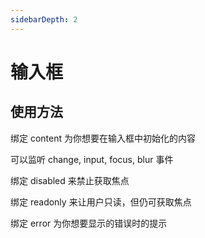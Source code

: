```yaml
---
sidebarDepth: 2
---
```

# 输入框

## 使用方法

绑定 content 为你想要在输入框中初始化的内容

可以监听 change, input, focus, blur 事件

绑定 disabled 来禁止获取焦点

绑定 readonly 来让用户只读，但仍可获取焦点

绑定 error 为你想要显示的错误时的提示
<input-demos></input-demos>